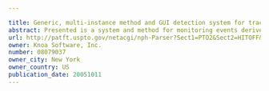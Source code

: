 ```yaml
---

title: Generic, multi-instance method and GUI detection system for tracking and monitoring computer applications
abstract: Presented is a system and method for monitoring events derived from a computer target application presentation layer including the steps of providing, independent of recompiling the target application's source code, a script running at a level within the target application. The script scans run-time instantiations of objects of the target application, and allocates structures in real-time to the object instantiations. These allocated structures are adapted to create a reflection of the target application structure, which is used along with detected object instantiations that match a predetermined object structure to capture a portion of an environmental spectrum of the detected object. Further, the system can process state machine events occurring on at least one of a server machine and a client/localized machine, correlate the state machine events with the environmental spectrum, and deduce a user experience based on the correlated state machine events.
url: http://patft.uspto.gov/netacgi/nph-Parser?Sect1=PTO2&Sect2=HITOFF&p=1&u=%2Fnetahtml%2FPTO%2Fsearch-adv.htm&r=1&f=G&l=50&d=PALL&S1=08079037&OS=08079037&RS=08079037
owner: Knoa Software, Inc.
number: 08079037
owner_city: New York
owner_country: US
publication_date: 20051011
---
```

